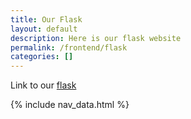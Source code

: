 ```yaml
---
title: Our Flask
layout: default
description: Here is our flask website
permalink: /frontend/flask
categories: []
---
```

Link to our [flask](http://loopholegames.nighthawkcodescrums.gq/)

{% include nav_data.html %}